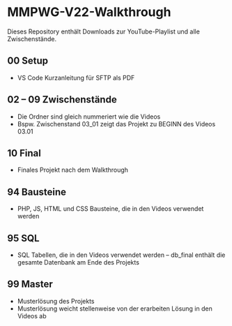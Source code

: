 # MMPWG-V22-Walkthrough
Dieses Repository enthält Downloads zur YouTube-Playlist und alle Zwischenstände.

## 00 Setup
- VS Code Kurzanleitung für SFTP als PDF

## 02 – 09 Zwischenstände

- Die Ordner sind gleich nummeriert wie die Videos
- Bspw. Zwischenstand 03_01 zeigt das Projekt zu BEGINN des Videos 03.01

## 10 Final

- Finales Projekt nach dem Walkthrough

## 94 Bausteine
- PHP, JS, HTML und CSS Bausteine, die in den Videos verwendet werden

## 95 SQL
- SQL Tabellen, die in den Videos verwendet werden
– db_final enthält die gesamte Datenbank am Ende des Projekts

## 99 Master
- Musterlösung des Projekts
- Musterlösung weicht stellenweise von der erarbeiten Lösung in den Videos ab